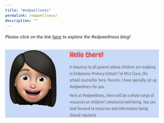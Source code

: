 ```yaml
---
title: "#edpwellness"
permalink: /edpwellness/
description: ""
---
```

###### Please click on the link [here](https://sites.google.com/moe.edu.sg/edpwellness/emotions-management) to explore the #edpwellness blog!

![](/images/edpwellness.png)